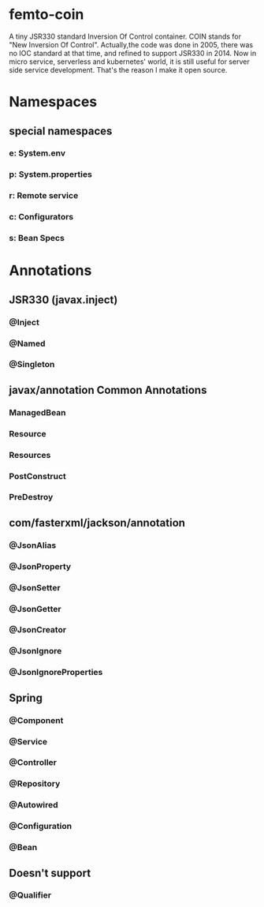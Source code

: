 # femto-coin
A tiny JSR330 standard Inversion Of Control container.  COIN stands for "New Inversion Of Control".  Actually,the code was done in 2005, there was no IOC standard at that time, and refined to support JSR330 in 2014. Now in micro service, serverless and kubernetes' world, it is still useful for server side service development. That's the reason I make it open source.

# Namespaces
## special namespaces
### e: System.env
### p: System.properties
### r: Remote service
### c: Configurators
### s: Bean Specs



# Annotations
## JSR330 (javax.inject)
### @Inject
### @Named
### @Singleton

## javax/annotation Common Annotations
### ManagedBean
### Resource
### Resources
### PostConstruct
### PreDestroy

## com/fasterxml/jackson/annotation
### @JsonAlias
### @JsonProperty
### @JsonSetter
### @JsonGetter
### @JsonCreator
### @JsonIgnore
### @JsonIgnoreProperties

## Spring
### @Component
### @Service
### @Controller
### @Repository
### @Autowired
### @Configuration
### @Bean


## Doesn't support
### @Qualifier

